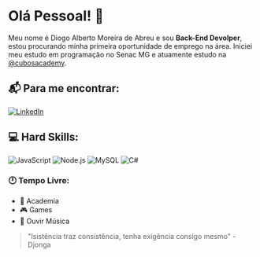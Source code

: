 # Olá Pessoal! 	:wave:

Meu nome é Diogo Alberto Moreira de Abreu e sou **Back-End Devolper**, estou procurando minha primeira oportunidade de emprego na área. Iniciei meu estudo em programação no Senac MG e atuamente estudo na [@cubosacademy](https://cubos.academy/).

## :mailbox_with_mail: Para me encontrar:
[![LinkedIn](https://img.shields.io/badge/LinkedIn-0077B5?style=for-the-badge&logo=linkedin&logoColor=white)](https://www.linkedin.com/in/diogo-alberto-moreira-de-abreu-938a95252/)


## :computer: Hard Skills:
![JavaScript](https://img.shields.io/badge/JavaScript-323330?style=for-the-badge&logo=javascript&logoColor=F7DF1E)
![Node.js](https://img.shields.io/badge/Node%20js-339933?style=for-the-badge&logo=nodedotjs&logoColor=white)
![MySQL](https://img.shields.io/badge/MySQL-005C84?style=for-the-badge&logo=mysql&logoColor=white)
![C#](https://img.shields.io/badge/C%23-239120?style=for-the-badge&logo=c-sharp&logoColor=white)

### :clock12: Tempo Livre:
-	:muscle: Academia
-	:video_game: Games
-	:musical_note: Ouvir Música


>"Isistência traz consistência, tenha exigência consigo mesmo" - Djonga

